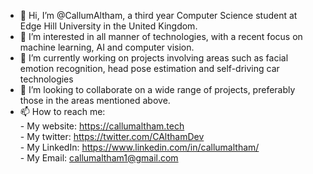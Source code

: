 - 👋 Hi, I’m @CallumAltham, a third year Computer Science student at Edge Hill University in the United Kingdom. 
- 👀 I’m interested in all manner of technologies, with a recent focus on machine learning, AI and computer vision.
- 🌱 I’m currently working on projects involving areas such as facial emotion recognition, head pose estimation and self-driving car technologies
- 💞️ I’m looking to collaborate on a wide range of projects, preferably those in the areas mentioned above.
- 📫 How to reach me: <br />
        - My website: https://callumaltham.tech <br />
        - My twitter: https://twitter.com/CAlthamDev <br />
        - My LinkedIn: https://www.linkedin.com/in/callumaltham/ <br />
        - My Email: callumaltham1@gmail.com

<!---
CallumAltham/CallumAltham is a ✨ special ✨ repository because its `README.md` (this file) appears on your GitHub profile.
You can click the Preview link to take a look at your changes.
--->
